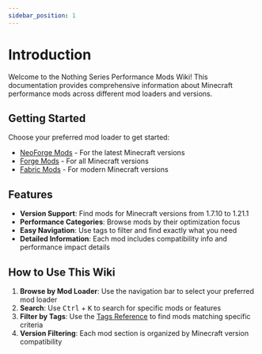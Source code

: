 ```yaml
---
sidebar_position: 1
---
```


# Introduction

Welcome to the Nothing Series Performance Mods Wiki! This documentation provides comprehensive information about Minecraft performance mods across different mod loaders and versions.

## Getting Started

Choose your preferred mod loader to get started:

- [NeoForge Mods](/docs/mods/neoforge) - For the latest Minecraft versions
- [Forge Mods](/docs/mods/forge) - For all Minecraft versions
- [Fabric Mods](/docs/mods/fabric) - For modern Minecraft versions

## Features

- **Version Support**: Find mods for Minecraft versions from 1.7.10 to 1.21.1
- **Performance Categories**: Browse mods by their optimization focus
- **Easy Navigation**: Use tags to filter and find exactly what you need
- **Detailed Information**: Each mod includes compatibility info and performance impact details

## How to Use This Wiki

1. **Browse by Mod Loader**: Use the navigation bar to select your preferred mod loader
2. **Search**: Use <kbd>Ctrl</kbd> + <kbd>K</kbd> to search for specific mods or features
3. **Filter by Tags**: Use the [Tags Reference](/docs/tag-reference) to find mods matching specific criteria
4. **Version Filtering**: Each mod section is organized by Minecraft version compatibility 
